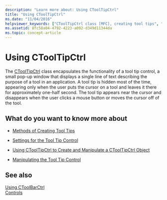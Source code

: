 ```yaml
---
description: "Learn more about: Using CToolTipCtrl"
title: "Using CToolTipCtrl"
ms.date: "11/04/2016"
helpviewer_keywords: ["CToolTipCtrl class [MFC], creating tool tips", "CToolTipCtrl class"]
ms.assetid: 8fc58a04-4792-4223-a092-d349d11344da
ms.topic: concept-article
---
```

# Using CToolTipCtrl

The [CToolTipCtrl](../mfc/reference/ctooltipctrl-class.md) class encapsulates the functionality of a tool tip control, a small pop-up window that displays a single line of text describing the purpose of a tool in an application. A tool tip is hidden most of the time, appearing only when the user puts the cursor on a tool and leaves it there for approximately one-half second. The tool tip appears near the cursor and disappears when the user clicks a mouse button or moves the cursor off of the tool.

## What do you want to know more about

- [Methods of Creating Tool Tips](../mfc/methods-of-creating-tool-tips.md)

- [Settings for the Tool Tip Control](../mfc/settings-for-the-tool-tip-control.md)

- [Using CToolTipCtrl to Create and Manipulate a CToolTipCtrl Object](../mfc/using-ctooltipctrl-to-create-and-manipulate-a-ctooltipctrl-object.md)

- [Manipulating the Tool Tip Control](../mfc/manipulating-the-tool-tip-control.md)

## See also

[Using CToolBarCtrl](../mfc/using-ctoolbarctrl.md)<br/>
[Controls](../mfc/controls-mfc.md)
